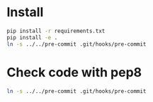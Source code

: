 # Install

```bash
pip install -r requirements.txt
pip install -e .
ln -s ../../pre-commit .git/hooks/pre-commit
```

# Check code with pep8

```bash
ln -s ../../pre-commit .git/hooks/pre-commit 
```
